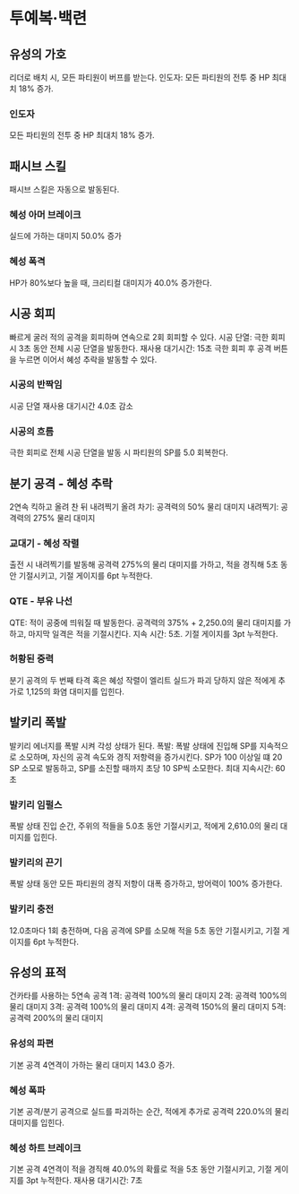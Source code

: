 # 투예복·백련

## 유성의 가호

리더로 배치 시, 모든 파티원이 버프를 받는다.
인도자: 모든 파티원의 전투 중 HP 최대치 18% 증가.

### 인도자

모든 파티원의 전투 중 HP 최대치 18% 증가.

## 패시브 스킬

패시브 스킬은 자동으로 발동된다.

### 혜성 아머 브레이크

실드에 가하는 대미지 50.0% 증가

### 혜성 폭격

HP가 80%보다 높을 때, 크리티컬 대미지가 40.0% 증가한다.

## 시공 회피

빠르게 굴러 적의 공격을 회피하며 연속으로 2회 회피할 수 있다.
시공 단열: 극한 회피 시 3초 동안 전체 시공 단열을 발동한다. 재사용 대기시간: 15초
극한 회피 후 공격 버튼을 누르면 이어서 혜성 추락을 발동할 수 있다.

### 시공의 반짝임

시공 단열 재사용 대기시간 4.0초 감소

### 시공의 흐름

극한 회피로 전체 시공 단열을 발동 시 파티원의 SP를 5.0 회복한다.

## 분기 공격 - 혜성 추락

2연속 킥하고 올려 찬 뒤 내려찍기
올려 차기: 공격력의 50% 물리 대미지
내려찍기: 공격력의 275% 물리 대미지

### 교대기 - 혜성 작렬

출전 시 내려찍기를 발동해 공격력 275%의 물리 대미지를 가하고, 적을 경직해 5초 동안 기절시키고, 기절 게이지를 6pt 누적한다.

### QTE - 부유 나선

QTE: 적이 공중에 띄워질 때 발동한다. 공격력의 375% + 2,250.0의 물리 대미지를 가하고, 마지막 일격은 적을 기절시킨다. 지속 시간: 5초. 기절 게이지를 3pt 누적한다.

### 허황된 중력

분기 공격의 두 번째 타격 혹은 혜성 작렬이 엘리트 실드가 파괴 당하지 않은 적에게 추가로 1,125의 화염 대미지를 입힌다.

## 발키리 폭발

발키리 에너지를 폭발 시켜 각성 상태가 된다.
폭발: 폭발 상태에 진입해 SP를 지속적으로 소모하며, 자신의 공격 속도와 경직 저항력을 증가시킨다.
SP가 100 이상일 떄 20 SP 소모로 발동하고, SP를 소진할 때까지 초당 10 SP씩 소모한다. 최대 지속시간: 60초

### 발키리 임펄스

폭발 상태 진입 순간, 주위의 적들을 5.0초 동안 기절시키고, 적에게 2,610.0의 물리 대미지를 입힌다.

### 발키리의 끈기

폭발 상태 동안 모든 파티원의 경직 저항이 대폭 증가하고, 방어력이 100% 증가한다.

### 발키리 충전

12.0초마다 1회 충전하며, 다음 공격에 SP를 소모해 적을 5초 동안 기절시키고, 기절 게이지를 6pt 누적한다.

## 유성의 표적

건카타를 사용하는 5연속 공격
1격: 공격력 100%의 물리 대미지
2격: 공격력 100%의 물리 대미지
3격: 공격력 100%의 물리 대미지
4격: 공격력 150%의 물리 대미지
5격: 공격력 200%의 물리 대미지

### 유성의 파편

기본 공격 4연격이 가하는 물리 대미지 143.0 증가.

### 혜성 폭파

기본 공격/분기 공격으로 실드를 파괴하는 순간, 적에게 추가로 공격력 220.0%의 물리 대미지를 입힌다.

### 혜성 하트 브레이크

기본 공격 4연격이 적을 경직해 40.0%의 확률로 적을 5초 동안 기절시키고, 기절 게이지를 3pt 누적한다. 재사용 대기시간: 7초

